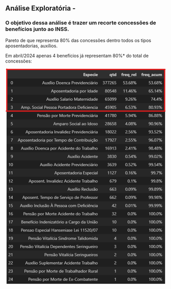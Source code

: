 ## Análise Exploratória - 


### O objetivo dessa análise é trazer um recorte concessões de benefícios junto ao INSS.

Pareto de que representa 80% das concessões dentro todos os tipos aposentadorias, auxílios.

Em abril/2024 apenas 4 benefícios já representam 80%* do total de concessões:

![alt text](imagens/pareto_benef_conced.png)


